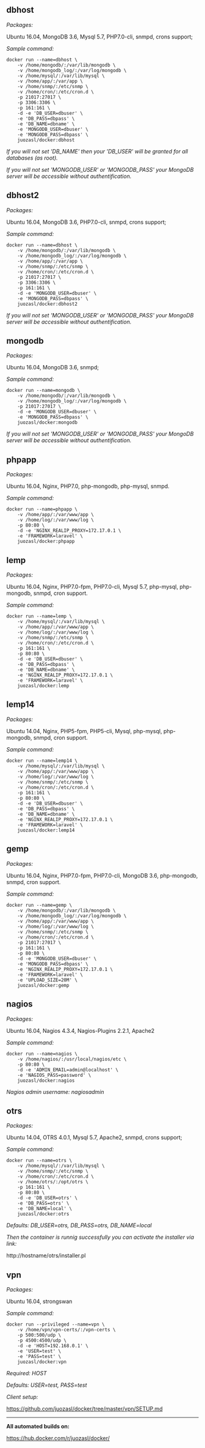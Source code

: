 ## dbhost

*Packages:*

Ubuntu 16.04, MongoDB 3.6, Mysql 5.7, PHP7.0-cli, snmpd, crons support;

*Sample command:*
```
docker run --name=dbhost \
    -v /home/mongodb/:/var/lib/mongodb \
    -v /home/mongodb_log/:/var/log/mongodb \
    -v /home/mysql/:/var/lib/mysql \
    -v /home/app/:/var/app \
    -v /home/snmp/:/etc/snmp \
    -v /home/cron/:/etc/cron.d \
    -p 21017:27017 \
    -p 3306:3306 \
    -p 161:161 \
    -d -e 'DB_USER=dbuser' \
    -e 'DB_PASS=dbpass' \
    -e 'DB_NAME=dbname' \
    -e 'MONGODB_USER=dbuser' \
    -e 'MONGODB_PASS=dbpass' \
    juozasl/docker:dbhost
```
*If you will not set 'DB_NAME' then your 'DB_USER' will be granted for all databases (as root).*

*If you will not set 'MONGODB_USER' or 'MONGODB_PASS' your MongoDB server will be accessible without authentification.*

## dbhost2

*Packages:*

Ubuntu 16.04, MongoDB 3.6, PHP7.0-cli, snmpd, crons support;

*Sample command:*
```
docker run --name=dbhost \
    -v /home/mongodb/:/var/lib/mongodb \
    -v /home/mongodb_log/:/var/log/mongodb \
    -v /home/app/:/var/app \
    -v /home/snmp/:/etc/snmp \
    -v /home/cron/:/etc/cron.d \
    -p 21017:27017 \
    -p 3306:3306 \
    -p 161:161 \
    -d -e 'MONGODB_USER=dbuser' \
    -e 'MONGODB_PASS=dbpass' \
    juozasl/docker:dbhost2
```

*If you will not set 'MONGODB_USER' or 'MONGODB_PASS' your MongoDB server will be accessible without authentification.*


## mongodb

*Packages:*

Ubuntu 16.04, MongoDB 3.6, snmpd;

*Sample command:*
```
docker run --name=mongodb \
    -v /home/mongodb/:/var/lib/mongodb \
    -v /home/mongodb_log/:/var/log/mongodb \
    -p 21017:27017 \
    -d -e 'MONGODB_USER=dbuser' \
    -e 'MONGODB_PASS=dbpass' \
    juozasl/docker:mongodb
```
*If you will not set 'MONGODB_USER' or 'MONGODB_PASS' your MongoDB server will be accessible without authentification.*

## phpapp

*Packages:*

Ubuntu 16.04, Nginx, PHP7.0, php-mongodb, php-mysql, snmpd.

*Sample command:*
```
docker run --name=phpapp \
    -v /home/app/:/var/www/app \
    -v /home/log/:/var/www/log \
    -p 80:80 \
    -d -e 'NGINX_REALIP_PROXY=172.17.0.1 \
    -e 'FRAMEWORK=laravel' \
    juozasl/docker:phpapp
```

## lemp

*Packages:*

Ubuntu 16.04, Nginx, PHP7.0-fpm, PHP7.0-cli, Mysql 5.7, php-mysql, php-mongodb, snmpd, cron support.

*Sample command:*
```
docker run --name=lemp \
    -v /home/mysql/:/var/lib/mysql \
    -v /home/app/:/var/www/app \
    -v /home/log/:/var/www/log \
    -v /home/snmp/:/etc/snmp \
    -v /home/cron/:/etc/cron.d \
    -p 161:161 \
    -p 80:80 \
    -d -e 'DB_USER=dbuser' \
    -e 'DB_PASS=dbpass' \
    -e 'DB_NAME=dbname' \
    -e 'NGINX_REALIP_PROXY=172.17.0.1 \
    -e 'FRAMEWORK=laravel' \
    juozasl/docker:lemp
```

## lemp14

*Packages:*

Ubuntu 14.04, Nginx, PHP5-fpm, PHP5-cli, Mysql, php-mysql, php-mongodb, snmpd, cron support.

*Sample command:*
```
docker run --name=lemp14 \
    -v /home/mysql/:/var/lib/mysql \
    -v /home/app/:/var/www/app \
    -v /home/log/:/var/www/log \
    -v /home/snmp/:/etc/snmp \
    -v /home/cron/:/etc/cron.d \
    -p 161:161 \
    -p 80:80 \
    -d -e 'DB_USER=dbuser' \
    -e 'DB_PASS=dbpass' \
    -e 'DB_NAME=dbname' \
    -e 'NGINX_REALIP_PROXY=172.17.0.1 \
    -e 'FRAMEWORK=laravel' \
    juozasl/docker:lemp14
```

## gemp

*Packages:*

Ubuntu 16.04, Nginx, PHP7.0-fpm, PHP7.0-cli, MongoDB 3.6, php-mongodb, snmpd, cron support.

*Sample command:*
```
docker run --name=gemp \
    -v /home/mongodb/:/var/lib/mongodb \
    -v /home/mongodb_log/:/var/log/mongodb \
    -v /home/app/:/var/www/app \
    -v /home/log/:/var/www/log \
    -v /home/snmp/:/etc/snmp \
    -v /home/cron/:/etc/cron.d \
    -p 21017:27017 \
    -p 161:161 \
    -p 80:80 \
    -d -e 'MONGODB_USER=dbuser' \
    -e 'MONGODB_PASS=dbpass' \
    -e 'NGINX_REALIP_PROXY=172.17.0.1 \
    -e 'FRAMEWORK=laravel' \
    -e 'UPLOAD_SIZE=20M' \
    juozasl/docker:gemp
```

## nagios

*Packages:*

Ubuntu 16.04, Nagios 4.3.4, Nagios-Plugins 2.2.1, Apache2

*Sample command:*
```
docker run --name=nagios \
    -v /home/nagios/:/usr/local/nagios/etc \
    -p 80:80 \
    -d -e 'ADMIN_EMAIL=admin@localhost' \
    -e 'NAGIOS_PASS=password' \
    juozasl/docker:nagios
```
*Nagios admin username: nagiosadmin*


## otrs

*Packages:*

Ubuntu 14.04, OTRS 4.0.1, Mysql 5.7, Apache2, snmpd, crons support;

*Sample command:*
```
docker run --name=otrs \
    -v /home/mysql/:/var/lib/mysql \
    -v /home/snmp/:/etc/snmp \
    -v /home/cron/:/etc/cron.d \
    -v /home/otrs/:/opt/otrs \
    -p 161:161 \
    -p 80:80 \
    -d -e 'DB_USER=otrs' \
    -e 'DB_PASS=otrs' \
    -e 'DB_NAME=local' \
    juozasl/docker:otrs
```

*Defaults: DB_USER=otrs, DB_PASS=otrs, DB_NAME=local*

*Then the container is runnig successfully you can activate the installer via link:* 

http://hostname/otrs/installer.pl


## vpn

*Packages:*

Ubuntu 16.04, strongswan 

*Sample command:*
```
docker run --privileged --name=vpn \
    -v /home/vpn/vpn-certs/:/vpn-certs \
    -p 500:500/udp \
    -p 4500:4500/udp \
    -d -e 'HOST=192.168.0.1' \
    -e 'USER=test' \
    -e 'PASS=test' \
    juozasl/docker:vpn
```

*Required: HOST*

*Defaults: USER=test, PASS=test*

*Client setup:* 

https://github.com/juozasl/docker/tree/master/vpn/SETUP.md

- - -


**All automated builds on:**

https://hub.docker.com/r/juozasl/docker/